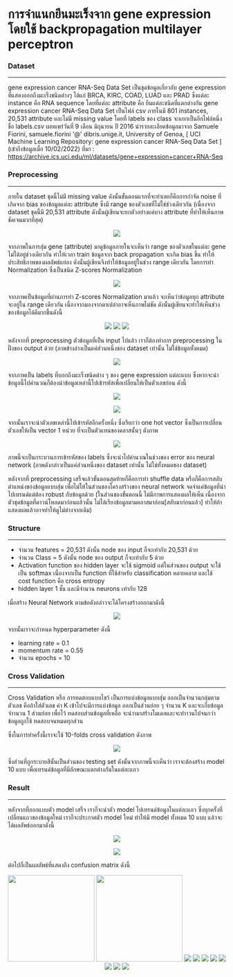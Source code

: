 # การจำแนกยีนมะเร็งจาก gene expression โดยใช้ backpropagation multilayer perceptron


### Dataset
-------------
gene expression cancer RNA-Seq Data Set เป็นชุดข้อมูลเกี่ยวกับ gene expression ที่แสดงออกถึงมะเร็งชนิดต่างๆ ได้แก่ BRCA, KIRC, COAD, LUAD และ PRAD ซึ่งแต่ละ instance คือ RNA sequence โดยที่แต่ละ attribute คือ ยีนแต่ละชนิดที่แตกต่างกัน
gene expression cancer RNA-Seq Data Set เป็นไฟล์ csv ภายในมี 801 instances,  20,531 attribute  และไม่มี missing value โดยที่ labels ของ class จะแยกเป็นอีกไฟล์หนึ่ง ชื่อ labels.csv เผยแพร่วันที่ 9 เดือน มิถุนายน ปี 2016 นำรายละเอียดข้อมูลมาจาก Samuele Fiorini, samuele.fiorini '@' dibris.unige.it, University of Genoa, [ UCI Machine Learning Repository: gene expression cancer RNA-Seq Data Set ] (เข้าถึงข้อมูลเมื่อ 10/02/2022)
ที่มา : https://archive.ics.uci.edu/ml/datasets/gene+expression+cancer+RNA-Seq

### Preprocessing
-------------
ภายใน dataset ชุดนี้ไม่มี missing value ดังนั้นขั้นตอนแรกที่จะทำเลยก็คือการกำจัด noise ที่เกิดจาก bias ของข้อมูลแต่ละ attribute ซึ่งมี range ของตัวเลขที่ไม่ใช่ช่วงเดียวกัน (เนื่องจาก dataset ชุดนี้มี 20,531 attribute ดังนั้นผู้เขียนจะยกตัวอย่างแค่บาง attribute ที่ทำให้เห็นภาพชัดเจนมากที่สุด) 

<p align="center">
  <img src="/blob/raw_data.jpg" />
</p>

จากภาพในการสุ่ม gene (attribute) มาดูข้อมูลภายในจะเห็นว่า range ของตัวเลขในแต่ละ gene ไม่ได้อยู่ช่วงเดียวกัน ทำให้เวลา train ข้อมูลจาก back propagation จะเกิด bias ขึ้น ทำให้ประสิทธิภาพของผลลัพธ์แย่ลง ดังนั้นผู้เขียนจึงทำให้ข้อมูลอยู่ในช่วง range เดียวกัน โดยการทำ Normalization ซึ่งเป็นชนิด Z-scores Normalization 

<p align="center">
  <img src="/blob/norm_data.jpg" />
</p>

จากภาพเป็นข้อมูลที่ผ่านการทำ Z-scores Normalization มาแล้ว จะเห็นว่าข้อมูลทุก attribute จะอยู่ใน range เดียวกัน เนื่องจากมองจากตาเปล่าอาจเห็นภาพไม่ชัด ดังนั้นผู้เขียนจะทำให้เห็นช่วงของข้อมูลได้ดีมากขึ้นดังนี้

<p align="center">
  <img src="/blob/norm_1.png" />
  <img src="/blob/norm_2.png" />
  <img src="/blob/norm_3.png" />
</p>

หลังจากที่ preprocessing ตัวข้อมูลที่เป็น input ไปแล้ว เราก็ต้องทำการ preprocessing ในฝั่งของ output ด้วย (ภาพข้างล่างเป็นแค่ส่วนหนึ่งของ dataset เท่านั้น ไม่ใช่ข้อมูลทั้งหมด)

<p align="center">
  <img src="/blob/labels.jpg" />
</p>

จากภาพเป็น labels ที่บอกถึงมะเร็งชนิดต่าง ๆ ของ gene expression แต่ละแบบ ซึ่งหากจะนำข้อมูลนี้ไปคำนวณก็ต้องนำข้อมูลเหล่านี้ไปเข้ารหัสเพื่อเปลี่ยนให้เป็นตัวเลขก่อน ดังนี้

<p align="center">
  <img src="/blob/class.jpg" />
</p>

<p align="center">
  <img src="/blob/categorical.jpg" />
</p>

จากนั้นเราจะนำตัวเลขเหล่านี้ไปเข้ารหัสอีกครั้งหนึ่ง ซึ่งเรียกว่า one hot vector ซึ่งเป็นการเปลี่ยนตัวเลขให้เป็น vector 1 หน่วย ที่จะเป็นตัวแทนของคลาสนั้นๆ ดังภาพ

<p align="center">
  <img src="/blob/preprocessing.jpg" />
</p>

ภาพนี้จะเป็นกระบวนการเข้ารหัสของ labels ซึ่งจะนำไปคำนวณในช่วงของ error ของ neural network (ภาพดังกล่าวเป็นแค่ส่วนหนึ่งของ dataset เท่านั้น ไม่ใช่ทั้งหมดของ dataset)

หลังจากที่ preprocessing เสร็จแล้วขั้นตอนสุดท้ายก็คือการทำ shuffle data หรือก็คือการสลับตำแหน่งของข้อมูลแบบสุ่ม เพื่อไม่ให้ในส่วนของโครงสร้างของ neural network จดจำแค่ข้อมูลที่นำไปเทรนด์แต่ต้อง robust กับข้อมูลด้วย (ในส่วนของขั้นตอนนี้ ไม่มีภาพการแสดงผลให้เห็น เนื่องจากตัวชุดข้อมูลที่ดาวน์โหลดมาก่อนแล้วนั้น ไม่ได้เรียงข้อมูลตามคลาสมาก่อน[สลับมาก่อนแล้ว] ทำให้ถ้าแสดงผลแล้วอาจทำให้ดูไม่ต่างจากเดิม)

### Structure
-------------
- จำนวน features = 20,531 ดังนั้น node ของ input ก็จะเท่ากับ 20,531 ด้วย
- จำนวน Class = 5 ดังนั้น node ของ output ก็จะเท่ากับ 5 ด้วย
- Activation function ของ hidden layer จะใช้ sigmoid แต่ในส่วนของ output จะใช้เป็น softmax เนื่องจากเป็น function ที่ใช้สำหรับ classification หลายคลาส และใช้ cost function คือ cross entropy 
- hidden layer 1 ชั้น และมีจำนวน neurons เท่ากับ 128

เมื่อสร้าง Neural Network ตามข้อดังกล่าวจะได้โครงสร้างออกมาดังนี้

<p align="center">
  <img src="/blob/structure.jpg" />
</p>

จากนั้นเราจะกำหนด hyperparameter ดังนี้

- learning rate = 0.1
- momentum rate = 0.55
- จำนวน epochs = 10

### Cross Validation
-------------
Cross Validation หรือ การทดสอบแบบไขว้ เป็นการแบ่งข้อมูลแบบสุ่ม ออกเป็นจำนวนกลุ่มตามตัวเลข คือถ้าใส่ตัวเลข ค่า K เข้าไปจะมีการแบ่งข้อมูล ออกเป็นส่วนย่อย ๆ จำนวน K และจะเก็บข้อมูลจำานวน 1 ส่วนย่อย เพื่อไว้ ทดสอบส่วนข้อมูลที่เหลือ จะนำามาสร้างโมเดลและจะทำาวนไปจนกว่าข้อมูลถูกใช้ ทดสอบจนหมดทุกส่วน

ซึ่งในการทำครั้งนี้เราจะใช้ 10-folds cross validation ดังภาพ

<p align="center">
  <img src="/blob/10_folds.jpg" />
</p>

ซึ่งส่วนที่ถูกระบายสีนั้นเป็นส่วนของ testing set ดังนั้นจากภาพนี้จะเห็นว่า เราจะต้องสร้าง model 10 แบบ เพื่อเทรนด์ข้อมูลที่มีลักษณะแตกต่างกันในแต่ละแถว

### Result
-------------
หลังจากที่ออกแบบตัว model เสร็จ เราก็จะนำตัว model ไปเทรนด์ข้อมูลในแต่ละแถว ซึ่งทุกครั้งที่เปลี่ยนแถวของข้อมูลใหม่ เราก็จะประกาศตัว model ใหม่ ทำให้มี model ทั้งหมด 10 แบบ แล้วจะได้ผลลัพธ์ออกมาดังนี้
<p align="center">
  <img src="/blob/bin_folds.jpg" />
</p>

<p align="center">
  <img src="/blob/acc_table.PNG" />
</p>


ต่อไปก็เป็นผลลัพธ์ที่แสดงถึง confusion matrix ดังนี้
<p align="center">
  <img src="/blob/fold_1.png" width = 200/> <img src="/blob/fold_2.png" width = 200/>
  <img src="/blob/fold_3.png"/> <img src="/blob/fold_4.png"/> 
  <img src="/blob/fold_5.png"/> <img src="/blob/fold_6.png"/> 
  <img src="/blob/fold_7.png"/> <img src="/blob/fold_8.png"/> 
  <img src="/blob/fold_9.png"/> <img src="/blob/fold_10.png"/> 
</p>
